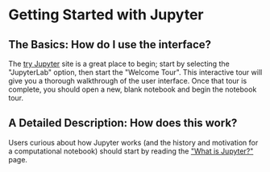 # Getting Started with Jupyter

## The Basics: How do I use the interface?
The [try Jupyter](https://try.jupyter.org) site is a great place to begin; start by selecting the "JupyterLab" option, then start the "Welcome Tour". This interactive tour will give you a thorough walkthrough of the user interface. Once that tour is complete, you should open a new, blank notebook and begin the notebook tour.

## A Detailed Description: How does this work?
Users curious about how Jupyter works (and the history and motivation for a computational notebook) should start by reading the ["What is Jupyter?"](https://docs.jupyter.org/en/latest/what_is_jupyter.html) page.